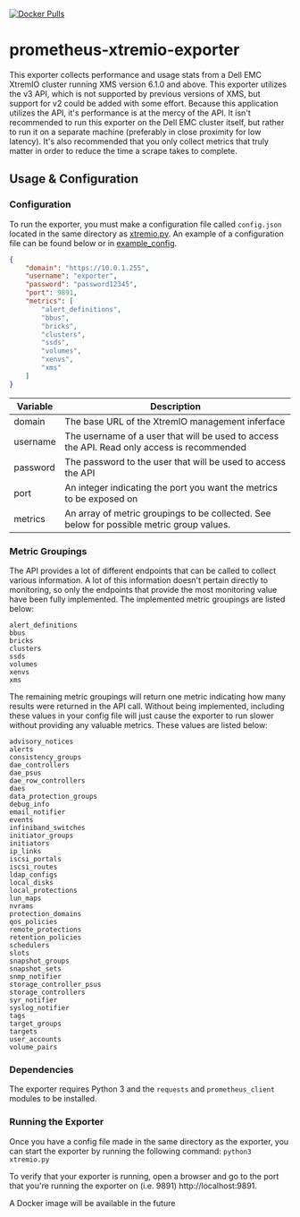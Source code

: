 [![Docker Pulls](https://img.shields.io/docker/pulls/cthiel42/prometheus-xtremio-exporter.svg?maxAge=604800)](https://hub.docker.com/r/cthiel42/prometheus-xtremio-exporter/)
# prometheus-xtremio-exporter

This exporter collects performance and usage stats from a Dell EMC XtremIO cluster running XMS version 6.1.0 and above. This exporter utilizes the v3 API, which is not supported by previous versions of XMS, but support for v2 could be added with some effort. Because this application utilizes the API, it's performance is at the mercy of the API. It isn't recommended to run this exporter on the Dell EMC cluster itself, but rather to run it on a separate machine (preferably in close proximity for low latency). It's also recommended that you only collect metrics that truly matter in order to reduce the time a scrape takes to complete.

## Usage & Configuration
### Configuration
To run the exporter, you must make a configuration file called `config.json` located in the same directory as [xtremio.py](xtremio.py). An example of a configuration file can be found below or in [example_config](example_config.json).

````json
{
    "domain": "https://10.0.1.255",
    "username": "exporter",
    "password": "password12345",
    "port": 9891,
    "metrics": [
        "alert_definitions",
        "bbus",
        "bricks",
        "clusters",    
        "ssds",
        "volumes",
        "xenvs",
        "xms"
    ]
}
````

| Variable  | Description
|-----------|----------------------------------------------------------------------------------------------
| domain    | The base URL of the XtremIO management inferface 
| username  | The username of a user that will be used to access the API. Read only access is recommended
| password  | The password to the user that will be used to access the API
| port      | An integer indicating the port you want the metrics to be exposed on
| metrics   | An array of metric groupings to be collected. See below for possible metric group values.

### Metric Groupings
The API provides a lot of different endpoints that can be called to collect various information. A lot of this information doesn't pertain directly to monitoring, so only the endpoints that provide the most monitoring value have been fully implemented. The implemented metric groupings are listed below:
````
alert_definitions
bbus
bricks
clusters
ssds
volumes
xenvs
xms
````

The remaining metric groupings will return one metric indicating how many results were returned in the API call. Without being implemented, including these values in your config file will just cause the exporter to run slower without providing any valuable metrics. These values are listed below:
````
advisory_notices
alerts
consistency_groups
dae_controllers
dae_psus
dae_row_controllers
daes
data_protection_groups
debug_info
email_notifier
events
infiniband_switches
initiator_groups
initiators
ip_links
iscsi_portals
iscsi_routes
ldap_configs
local_disks
local_protections
lun_maps
nvrams
protection_domains
qos_policies
remote_protections
retention_policies
schedulers
slots
snapshot_groups
snapshot_sets
snmp_notifier
storage_controller_psus
storage_controllers
syr_notifier
syslog_notifier
tags
target_groups
targets
user_accounts
volume_pairs
````
### Dependencies
The exporter requires Python 3 and the `requests` and `prometheus_client` modules to be installed.
### Running the Exporter
Once you have a config file made in the same directory as the exporter, you can start the exporter by running the following command:
`python3 xtremio.py`

To verify that your exporter is running, open a browser and go to the port that you're running the exporter on (i.e. 9891) http://localhost:9891.

A Docker image will be available in the future
